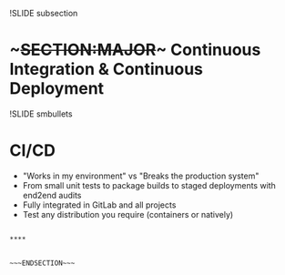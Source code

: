 !SLIDE subsection
# ~~~SECTION:MAJOR~~~ Continuous Integration & Continuous Deployment

!SLIDE smbullets
# CI/CD

* "Works in my environment" vs "Breaks the production system"
* From small unit tests to package builds to staged deployments with end2end audits
* Fully integrated in GitLab and all projects
* Test any distribution you require (containers or natively)

~~~SECTION:handouts~~~

****


~~~ENDSECTION~~~


